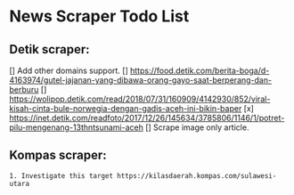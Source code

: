 
# News Scraper Todo List

## Detik scraper:
[] Add other domains support.
[] https://food.detik.com/berita-boga/d-4163974/gutel-jajanan-yang-dibawa-orang-gayo-saat-berperang-dan-berburu
[] https://wolipop.detik.com/read/2018/07/31/160909/4142930/852/viral-kisah-cinta-bule-norwegia-dengan-gadis-aceh-ini-bikin-baper
[x] https://inet.detik.com/readfoto/2017/12/26/145634/3785806/1146/1/potret-pilu-mengenang-13thntsunami-aceh
[] Scrape image only article.

## Kompas scraper:
	1. Investigate this target https://kilasdaerah.kompas.com/sulawesi-utara

